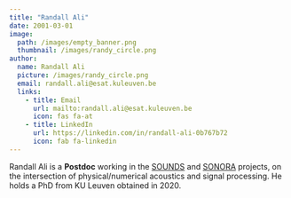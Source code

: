```yaml
---
title: "Randall Ali"
date: 2001-03-01
image: 
  path: /images/empty_banner.png
  thumbnail: /images/randy_circle.png
author:
  name: Randall Ali
  picture: /images/randy_circle.png
  email: randall.ali@esat.kuleuven.be
  links:
    - title: Email
      url: mailto:randall.ali@esat.kuleuven.be
      icon: fas fa-at    
    - title: LinkedIn
      url: https://linkedin.com/in/randall-ali-0b767b72
      icon: fab fa-linkedin
---
```


Randall Ali is a **Postdoc** working in the [SOUNDS](projects/sounds/) and [SONORA](projects/sonora/) projects, on the intersection of physical/numerical acoustics and signal processing. He holds a PhD from KU Leuven obtained in 2020.
